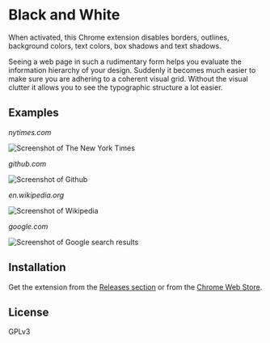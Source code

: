 # Black and White #

When activated, this Chrome extension disables borders, outlines, background colors, text colors, box shadows and text shadows.

Seeing a web page in such a rudimentary form helps you evaluate the information hierarchy of your design. Suddenly it becomes much easier to make sure you are adhering to a coherent visual grid. Without the visual clutter it allows you to see the typographic structure a lot easier.

## Examples ##

*nytimes.com*

![Screenshot of The New York Times](https://cloud.githubusercontent.com/assets/704336/3599506/6100996e-0cef-11e4-865f-5deee0fb80e9.png)

*github.com*

![Screenshot of Github](https://cloud.githubusercontent.com/assets/704336/3599212/266bab5c-0cec-11e4-9b4b-e462f187806f.png)

*en.wikipedia.org*

![Screenshot of Wikipedia](https://cloud.githubusercontent.com/assets/704336/3599213/267cae66-0cec-11e4-9891-7a9c226668aa.png)

*google.com*

![Screenshot of Google search results](https://cloud.githubusercontent.com/assets/704336/3599214/2683fc16-0cec-11e4-8cdf-e5372723db22.png)

## Installation ##

Get the extension from the [Releases section](https://github.com/JannesMeyer/chrome-black-and-white/releases) or from the [Chrome Web Store](https://chrome.google.com/webstore/detail/black-and-white/amdnjmpcoialaikdldjbnkipmckdheie).

## License ##

GPLv3
